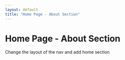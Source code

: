 ```yaml
---
layout: default
title: "Home Page - About Section"
---
```



# Home Page - About Section

Change the layout of the nav and add home section